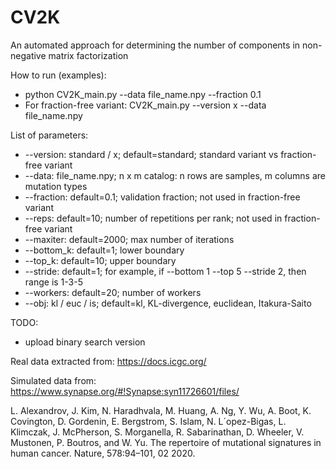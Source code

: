 # CV2K
An automated approach for determining the number of components in non-negative matrix factorization

How to run (examples):
- python CV2K_main.py --data file_name.npy --fraction 0.1
- For fraction-free variant: CV2K_main.py --version x --data file_name.npy

List of parameters:
- --version: standard / x; default=standard; standard variant vs fraction-free variant
- --data: file_name.npy; n x m catalog: n rows are samples, m columns are mutation types
- --fraction: default=0.1; validation fraction; not used in fraction-free variant
- --reps: default=10; number of repetitions per rank; not used in fraction-free variant
- --maxiter: default=2000; max number of iterations
- --bottom_k: default=1; lower boundary
- --top_k: default=10; upper boundary
- --stride: default=1; for example, if --bottom 1 --top 5 --stride 2, then range is 1-3-5
- --workers: default=20; number of workers
- --obj: kl / euc / is; default=kl, KL-divergence, euclidean, Itakura-Saito

TODO:
- upload binary search version

Real data extracted from:
https://docs.icgc.org/

Simulated data from:
https://www.synapse.org/#!Synapse:syn11726601/files/

L. Alexandrov, J. Kim, N. Haradhvala, M. Huang, A. Ng, Y. Wu, A. Boot,
K. Covington, D. Gordenin, E. Bergstrom, S. Islam, N. L´opez-Bigas,
L. Klimczak, J. McPherson, S. Morganella, R. Sabarinathan, D. Wheeler,
V. Mustonen, P. Boutros, and W. Yu. The repertoire of mutational signatures in human cancer. Nature, 578:94–101, 02 2020.
